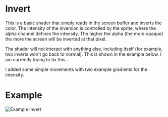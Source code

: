# Invert

This is a basic shader that simply reads in the screen buffer and inverts the color. The intensity of the inversion is controlled by the sprite, where the alpha channel defines the intensity. The higher the alpha (the more opaque) the more the screen will be inverted at that pixel.

The shader will not interact with anything else, including itself (for example, two inverts won't go back to normal). This is shown in the example below. I am currently trying to fix this...

I added some simple movements with two example gradients for the intensity.

# Example
![Example Invert](./invert.gif "Simple Inversion with movement")

